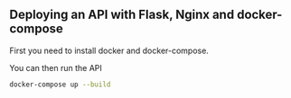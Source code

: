 ## Deploying an API with Flask, Nginx and docker-compose

First you need to install docker and docker-compose.

You can then run the API

```bash
docker-compose up --build
```


